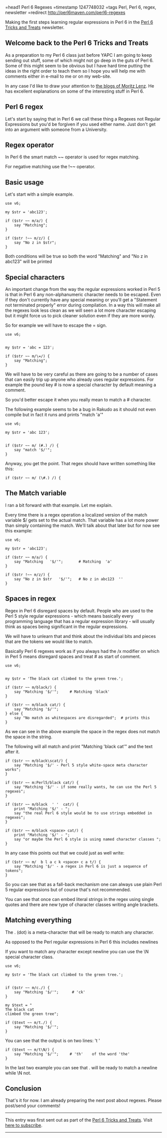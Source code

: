 =head1 Perl 6 Regexes
=timestamp 1247748032
=tags Perl, Perl 6, regex, newsletter
=redirect http://perl6maven.com/perl6-regexes



Making the first steps learning regular expressions in Perl 6
in the <a href="/perl6-tricks-and-treats">Perl 6 Tricks and Treats</a> newsletter.




<h2>Welcome back to the Perl 6 Tricks and Treats</h2>

As a preparation to my Perl 6 class just before YAPC I
am going to keep sending out stuff, some of which might
not go deep in the guts of Perl 6. Some of this might
seem to be obvious but I have hard time putting the 
ideas in the right order to teach them so I hope you will
help me with comments either in e-mail to me or on my
web-site.


In any case I'd like to draw your attention to 
<a href="http://perlgeek.de/blog-en/">the blogs of Moritz Lenz</a>.
He has excellent explanations on some of the interesting
stuff in Perl 6.


<h2>Perl 6 regex</h2>

Let's start by saying that in Perl 6 we call these thing a Regexes
not Regular Expressions but you'd be forgiven if you used
either name. Just don't get into an argument with someone from
a University.

<h2>Regex operator</h2>

In Perl 6 the smart match ~~ operator is used for regex matching.

For negative matching use the !~~ operator.

<h2>Basic usage</h2>

Let's start with a simple example.

    use v6;

    my $str = 'abc123';

    if ($str ~~ m/a/) {
        say "Matching";
    }

    if ($str !~~ m/z/) {
        say "No z in $str";
    }

Both conditions will be true so both the word "Matching" and 
"No z in abc123" will be printed

<h2>Special characters</h2>

An important change from the way the regular expressions worked 
in Perl 5 is that in Perl 6 any non-alphanumeric character needs 
to be escaped. Even if they don't currently have any special 
meaning or you'll get a "Statement not terminated properly" 
error during compilation. In a way this will make all the 
regexes look less clean as we will seen a lot more character 
escaping but it might force us to pick cleaner solution 
even if they are more wordy.

So for example we will have to escape the = sign.

    use v6;


    my $str = 'abc = 123';

    if ($str ~~ m/\=/) {
        say "Matching";
    }


We will have to be very careful as there are going to 
be a number of cases that can easily trip up anyone who 
already uses regular expressions. For example the pound key # 
is now a special character by default meaning a comment.

So you'd better escape it when you really mean to match a # character.

The following example seems to be a bug in Rakudo as it should not even
compile but in fact it runs and prints "match 'a'"

    use v6;

    my $str = 'abc 123';


    if ($str ~~ m/ (#.) /) {
        say "match '$/'";
    }

Anyway, you get the point. That regex should have written something like this:

    if ($str ~~ m/ (\#.) /) {

<h2>The Match variable</h2>

I ran a bit forward with that example. Let me explain.

Every time there is a regex operation a localized version of 
the match variable $/ gets set to the actual match. 
That variable has a lot more power than simply containing the match.
We'll talk about that later but for now see this example:

    use v6;

    my $str = 'abc123';

    if ($str ~~ m/a/) {
        say "Matching   '$/'";       # Matching  'a'
    }

    if ($str !~~ m/z/) {
        say "No z in $str   '$/'";   # No z in abc123  ''
    }


<h2>Spaces in regex</h2>

Regex in Perl 6 disregard spaces by default. People who are used to
the Perl 5 style regular expressions - which means basically 
every programming language that has a regular expression library -
will usually think as spaces being significant in the regular 
expressions.

We will have to unlearn that and think about the individual 
bits and pieces that are the tokens we would like to match.

Basically Perl 6 regexes work as if you always had the /x modifier on
which in Perl 5 means disregard spaces and treat # as start of comment.

    use v6;


    my $str = 'The black cat climbed to the green tree.';

    if ($str ~~ m/black/) {
        say "Matching '$/'";     # Matching 'black'
    }

    if ($str ~~ m/black cat/) {
        say "Matching '$/'";
    } else {
        say "No match as whitespaces are disregarded";  # prints this
    }

As we can see in the above example the space in the regex does 
not match the space in the string.

The following will all match and print "Matching 'black cat'"
and the text after it.

    if ($str ~~ m/black\scat/) {
        say "Matching '$/' - Perl 5 style white-space meta character works";
    }

    if ($str ~~ m:Perl5/black cat/) {
        say "Matching '$/' - if some really wants, he can use the Perl 5 regexes";
    }

    if ($str ~~ m/black  ' '  cat/) {
        print "Matching '$/' - ";
        say "the real Perl 6 style would be to use strings embedded in regexes";
    }

    if ($str ~~ m/black <space> cat/) {
        print "Matching '$/' - ";
        say "or maybe the Perl 6 style is using named character classes ";
    }

In any case this points out that we could just as well write:

    if ($str ~~ m/  b l a c k <space> c a t/) {
        say "Matching '$/' - a regex in Perl 6 is just a sequence of tokens";
    }

So you can see that as a fall-back mechanism one can always 
use plain Perl 5 regular expressions but of course that's not recommended.

You can see that once can embed literal strings in the regex 
using single quotes and there are new type of character classes 
writing angle brackets.


<h2>Matching everything</h2>

The . (dot) is a meta-character that will be ready to match 
any character.

As opposed to the Perl regular expressions in Perl 6 this includes
newlines

If you want to match any character except newline you can use the 
\N special character class.

    use v6;

    my $str = 'The black cat climbed to the green tree.';


    if ($str ~~ m/c./) {
        say "Matching '$/'";      # 'ck'
    }

    my $text = "
    The black cat
    climbed the green tree";

    if ($text ~~ m/t./) {
        say "Matching '$/'";
    }
    
You can see that the output is on two lines:
't
'

    if ($text ~~ m/t\N/) {
        say "Matching '$/'";     # 'th'    of the word 'the'
    }

In the last two example you can see that . will be ready to match
a newline while \N not.


<h2>Conclusion</h2>

That's it for now. 
I am already preparing the next post about regexes. 
Please post/send your comments!


<hr>
This entry was first sent out as part of the 
<a href="/perl6-tricks-and-treats">Perl 6 Tricks and Treats</a>.
Visit <a href="http://mail.szabgab.com/mailman/listinfo/perl6">here to subscribe</a>.
<hr>

